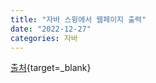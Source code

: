 ```yaml
---
title: "자바 스윙에서 웹페이지 출력"
date: "2022-12-27"
categories: 자바
---
```




[출처](https://ondolroom.tistory.com/278){target=_blank}

